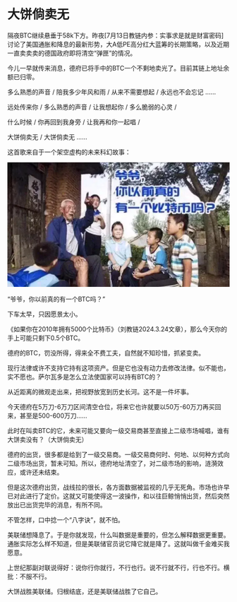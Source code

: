 # 大饼倘卖无

隔夜BTC继续悬垂于58k下方。昨夜[7月13日教链内参：实事求是就是财富密码]讨论了美国通胀和降息的最新形势，大A低PE高分红大蓝筹的长期策略，以及近期一直卖卖卖的德国政府即将清空“弹匣”的情况。

今儿一早就传来消息，德府已将手中的BTC一个不剩地卖光了。目前其链上地址余额已归零。

多么熟悉的声音 / 陪我多少年风和雨 / 从来不需要想起 / 永远也不会忘记 ……

远处传来你 / 多么熟悉的声音 / 让我想起你 / 多么脆弱的心灵 /

什么时候 / 你再回到我身旁 / 让我再和你一起唱 /

大饼倘卖无 / 大饼倘卖无 ……

这首歌来自于一个架空虚构的未来科幻故事：

![](2024-07-13-A01.webp)

“爷爷，你以前真的有一个BTC吗？”

下车太早，只因愿景太小。

《如果你在2010年拥有5000个比特币》（刘教链2024.3.24文章），那么今天你的手上可能只剩下0.5个BTC。

德府的BTC，罚没所得，得来全不费工夫，自然就不知珍惜，抓紧变卖。

现行法律或许不支持它持有这项资产。但是它也没有动力去修改法律。似不能也，实不愿也。萨尔瓦多是怎么立法使国家可以持有BTC的？

从近距离的微观走出来，把视野放宽到历史长河。这不是一件坏事。

今天德府在5万刀-6万刀区间清空仓位，将来它也许就要以50万-60万刀再买回来，甚至是500-600万刀…… 

此时在叫卖BTC的它，未来可能又要向一级交易商甚至直接上二级市场喊唱，谁有大饼卖没有？（大饼倘卖无）

德府的出货，很多都是给到了一级交易商。一级交易商何时、何地、以何种方式向二级市场出货，暂未可知。所以，德府地址清空了，对二级市场的影响，涟漪效应，或许还未结束。

但是这次德府出货，战线拉的很长，各方面数据被监视的几乎无死角。市场也许早已对此进行了定价。这就又可能使得这一波操作，和以往巨鲸悄悄出货，然后突然放出已出货完毕的消息，有所不同。

不管怎样，口中捻一个“八字诀”，就不怕。

美联储想降息了。于是你就发现，什么叫数据是重要的，但怎么解释数据更重要。通胀实际怎么样不知道，但是美联储官员说它降它就是降了。这就叫做千金难买我愿意。

上世纪那副对联说得好：说你行你就行，不行也行。说不行就不行，行也不行。横批：不服不行。

大饼战胜美联储。归根结底，还是美联储战胜了它自己。
